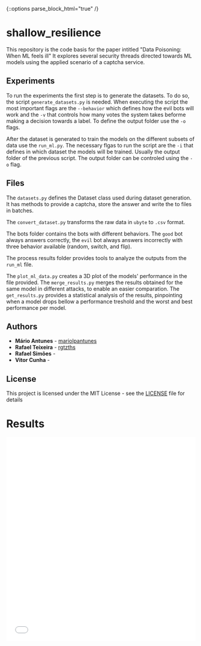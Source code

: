 {::options parse_block_html="true" /}

# shallow_resilience
This repository is the code basis for the paper intitled "Data Poisoning: When ML feels ill"
It explores several security threads directed towards ML models using the applied scenario of a captcha service.

## Experiments

To run the experiments the first step is to generate the datasets. To do so, the script `generate_datasets.py` is needed.
When executing the script the most important flags are the `--behavior` which defines how the evil bots
will work and the `-v` that controls how many votes the system takes beforme making a decision towards 
a label. To define the output folder use the `-o` flags.

After the dataset is generated to train the models on the different subsets of data use the `run_ml.py`.
The necessary flgas to run the script are the `-i` that defines in which dataset the models will be trained.
Usually the output folder of the previous script. The output folder can be controled using the `-o` flag.

## Files

The `datasets.py` defines the Dataset class used during dataset generation. 
It has methods to provide a captcha, store the answer and write the to files in batches.

The `convert_dataset.py` transforms the raw data in `ubyte` to `.csv` format.

The bots folder contains the bots with different behaviors. 
The `good` bot always answers correctly, the `evil` bot always answers incorrectly with three behavior available (random, switch, and flip).

The process results folder provides tools to analyze the outputs from the `run_ml` file.

The `plot_ml_data.py` creates a 3D plot of the models' performance in the file provided.
The `merge_results.py` merges the results obtained for the same model in different attacks, to enable an easier comparation.
The `get_results.py` provides a statistical analysis of the results, pinpointing when a model drops bellow a performance treshold and the worst and best performance per model.

## Authors

* **Mário Antunes** - [mariolpantunes](https://github.com/mariolpantunes)
* **Rafael Teixeira** - [rgtzths](https://github.com/rgtzths)
* **Rafael Simões** - []()
* **Vitor Cunha** - []()

## License

This project is licensed under the MIT License - see the [LICENSE](LICENSE) file for details


# Results 

<div>
<iframe scrolling="no"width="100%" height="545px" src="plots/figure_0.html" frameborder="0" allowfullscreen> </iframe>
</div>
